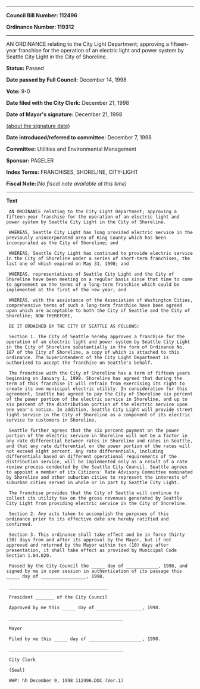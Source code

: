 

********

**Council Bill Number: 112496**
   
**Ordinance Number: 119312**
********

 AN ORDINANCE relating to the City Light Department; approving a fifteen-year franchise for the operation of an electric light and power system by Seattle City Light in the City of Shoreline.

**Status:** Passed
   
**Date passed by Full Council:** December 14, 1998
   
**Vote:** 9-0
   
**Date filed with the City Clerk:** December 21, 1998
   
**Date of Mayor's signature:** December 21, 1998
   
[(about the signature date)](/~public/approvaldate.htm)
   
   
   
**Date introduced/referred to committee:** December 7, 1998
   
**Committee:** Utilities and Environmental Management
   
**Sponsor:** PAGELER
   
   
**Index Terms:** FRANCHISES, SHORELINE, CITY-LIGHT

**Fiscal Note:**_(No fiscal note available at this time)_

********

**Text**
   
```
 AN ORDINANCE relating to the City Light Department; approving a fifteen-year franchise for the operation of an electric light and power system by Seattle City Light in the City of Shoreline.

 WHEREAS, Seattle City Light has long provided electric service in the previously unincorporated area of King County which has been incorporated as the City of Shoreline; and

 WHEREAS, Seattle City Light has continued to provide electric service in the City of Shoreline under a series of short-term franchises, the last one of which expired on May 31, 1998; and

 WHEREAS, representatives of Seattle City Light and the City of Shoreline have been meeting on a regular basis since that time to come to agreement on the terms of a long-term franchise which could be implemented at the first of the new year; and

 WHEREAS, with the assistance of the Association of Washington Cities, comprehensive terms of such a long-term franchise have been agreed upon which are acceptable to both the City of Seattle and the City of Shoreline; NOW THEREFORE,

 BE IT ORDAINED BY THE CITY OF SEATTLE AS FOLLOWS:

 Section 1. The City of Seattle hereby approves a franchise for the operation of an electric light and power system by Seattle City Light in the City of Shoreline substantially in the form of Ordinance No. 187 of the City of Shoreline, a copy of which is attached to this ordinance. The Superintendent of the City Light Department is authorized to accept the franchise on Seattle's behalf.

 The franchise with the City of Shoreline has a term of fifteen years beginning on January 1, 1999. Shoreline has agreed that during the term of this franchise it will refrain from exercising its right to create its own municipal electric utility. In consideration for this agreement, Seattle has agreed to pay the City of Shoreline six percent of the power portion of the electric service in Shoreline, and up to six percent of the distribution portion of the electric service upon one year's notice. In addition, Seattle City Light will provide street light service in the City of Shoreline as a component of its electric service to customers in Shoreline.

 Seattle further agrees that the six percent payment on the power portion of the electric service in Shoreline will not be a factor in any rate differential between rates in Shoreline and rates in Seattle, and that any rate differential on the power portion of the rates will not exceed eight percent. Any rate differentials, including differentials based on different operational requirements of the distribution service, will be implemented only as a result of a rate review process conducted by the Seattle City Council. Seattle agrees to appoint a member of its Citizens' Rate Advisory Committee nominated by Shoreline and other suburban cities to represent the interests of suburban cities served in whole or in part by Seattle City Light.

 The franchise provides that the City of Seattle will continue to collect its utility tax on the gross revenues generated by Seattle City Light from providing electric service in the City of Shoreline.

 Section 2. Any acts taken to accomplish the purposes of this ordinance prior to its effective date are hereby ratified and confirmed.

 Section 3. This ordinance shall take effect and be in force thirty (30) days from and after its approval by the Mayor, but if not approved and returned by the Mayor within ten (10) days after presentation, it shall take effect as provided by Municipal Code Section 1.04.020.

 Passed by the City Council the _____ day of ____________, 1998, and signed by me in open session in authentication of its passage this _____ day of _________________, 1998.

 _____________________________________

 President _______ of the City Council

 Approved by me this _____ day of _________________, 1998.

 ___________________________________________

 Mayor

 Filed by me this _____ day of ____________________, 1998.

 ___________________________________________

 City Clerk

 (Seal)

 WHP: hh December 9, 1998 112496.DOC (Ver.1)

```
